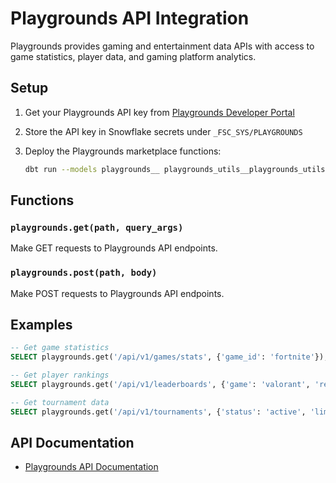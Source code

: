# Playgrounds API Integration

Playgrounds provides gaming and entertainment data APIs with access to game statistics, player data, and gaming platform analytics.

## Setup

1. Get your Playgrounds API key from [Playgrounds Developer Portal](https://playgrounds.com/developers)

2. Store the API key in Snowflake secrets under `_FSC_SYS/PLAYGROUNDS`

3. Deploy the Playgrounds marketplace functions:
   ```bash
   dbt run --models playgrounds__ playgrounds_utils__playgrounds_utils
   ```

## Functions

### `playgrounds.get(path, query_args)`
Make GET requests to Playgrounds API endpoints.

### `playgrounds.post(path, body)`
Make POST requests to Playgrounds API endpoints.

## Examples

```sql
-- Get game statistics
SELECT playgrounds.get('/api/v1/games/stats', {'game_id': 'fortnite'});

-- Get player rankings
SELECT playgrounds.get('/api/v1/leaderboards', {'game': 'valorant', 'region': 'na'});

-- Get tournament data
SELECT playgrounds.get('/api/v1/tournaments', {'status': 'active', 'limit': 50});
```

## API Documentation

- [Playgrounds API Documentation](https://docs.playgrounds.com/)
